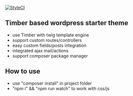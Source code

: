 [![StyleCI](https://styleci.io/repos/79059090/shield?branch=master)](https://styleci.io/repos/79059090)
## Timber based wordpress starter theme

- use Timber with twig template engine
- support custom routes/controllers
- easy custom fields/posts integration
- integrated ajax mail/actions
- support composer package manager

## How to use

- use "composer install" in project folder
- "npm i" && "npm run watch" to work with css/js
